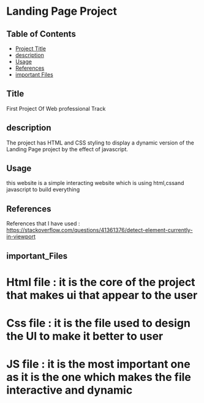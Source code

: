 # Landing Page Project

## Table of Contents

* [Project Title](#Title)
* [description](#instructions)
* [Usage](#Usage)
* [References](#References)
* [important Files](#important_Files)

## Title

First Project Of Web professional Track 

## description

The project has HTML and CSS styling to display a dynamic version of the Landing Page project by the effect of javascript. 


## Usage

this website is a simple interacting website which is using html,cssand javascript to build everything 


## References
References that I have used : https://stackoverflow.com/questions/41361376/detect-element-currently-in-viewport

## important_Files
   # Html file : it is the core of the project that makes ui that appear to the user
   # Css file : it is the file used to design the UI to make it better to user
   # JS file : it is the most important one as it is the one which makes the file interactive and dynamic